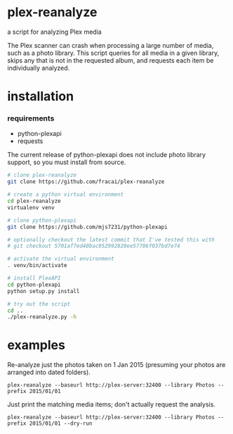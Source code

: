 # plex-reanalyze
a script for analyzing Plex media

The Plex scanner can crash when processing a large number of media, such as a photo library. This script queries for all media in a given library, skips any that is not in the requested album, and requests each item be individually analyzed.

# installation

### requirements

- python-plexapi
- requests

The current release of python-plexapi does not include photo library support, so you must install from source.

```sh
# clone plex-reanalyze
git clone https://github.com/fracai/plex-reanalyze

# create a python virtual environment
cd plex-reanalyze
virtualenv venv

# clone python-plexapi
git clone https://github.com/mjs7231/python-plexapi

# optionally checkout the latest commit that I've tested this with
# git checkout 5701af7ed40bac952992820ee57706f037bd7e74

# activate the virtual environment
. venv/bin/activate

# install PlexAPI
cd python-plexapi
python setup.py install

# try out the script
cd ..
./plex-reanalyze.py -h
```


# examples

Re-analyze just the photos taken on 1 Jan 2015 (presuming your photos are arranged into dated folders).

`plex-reanalyze --baseurl http://plex-server:32400 --library Photos --prefix 2015/01/01`

Just print the matching media items; don't actually request the analysis.

`plex-reanalyze --baseurl http://plex-server:32400 --library Photos --prefix 2015/01/01 --dry-run`
